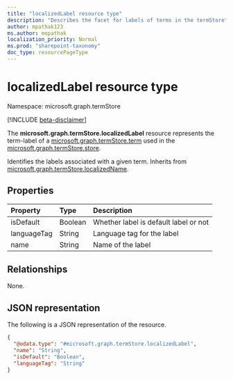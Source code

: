 ```yaml
---
title: "localizedLabel resource type"
description: "Describes the facet for labels of terms in the termStore"
author: mpathak123
ms.author: mopathak
localization_priority: Normal
ms.prod: "sharepoint-taxonomy"
doc_type: resourcePageType
---
```


# localizedLabel resource type

Namespace: microsoft.graph.termStore

[!INCLUDE [beta-disclaimer](../../includes/beta-disclaimer.md)]

The **microsoft.graph.termStore.localizedLabel** resource represents the term-label of a [microsoft.graph.termStore.term] used in the [microsoft.graph.termStore.store].

Identifies the labels associated with a given term. Inherits from [microsoft.graph.termStore.localizedName].

## Properties
|Property|Type|Description|
|:---|:---|:---|
|isDefault|Boolean|Whether label is default label or not|
|languageTag|String|Language tag for the label|
|name|String|Name of the label|

## Relationships
None.

## JSON representation
The following is a JSON representation of the resource.
<!-- {
  "blockType": "resource",
  "@odata.type": "microsoft.graph.termStore.localizedLabel"
}
-->
``` json
{
  "@odata.type": "#microsoft.graph.termStore.localizedLabel",
  "name": "String",
  "isDefault": "Boolean",
  "languageTag": "String"
}
```


[microsoft.graph.termStore.term]: termstore-term.md
[microsoft.graph.termStore.localizedName]: termstore-localizedname.md
[microsoft.graph.termStore.store]: termstore-store.md


<!--
{
  "type": "#page.annotation",
  "description": "TermLocalizedLabelFacet is the facet for containing the label of a term",
  "keywords": "termLocalizedLabelFacet,facet,resource",
  "section": "documentation",
  "tocPath": "termstorelocalizedlabel",
  "tocBookmarks": {
    "Resources/termStore.termstorelocalizedlabel": "#"
  },
  "suppressions": []
}
-->
